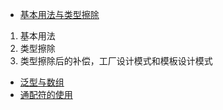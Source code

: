 - [基本用法与类型擦除](https://segmentfault.com/a/1190000005179142)
1. 基本用法
2. 类型擦除
3. 类型擦除后的补偿，工厂设计模式和模板设计模式
- [泛型与数组](https://segmentfault.com/a/1190000005179147)
- [通配符的使用](https://segmentfault.com/a/1190000005337789)



